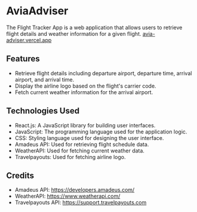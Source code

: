 # AviaAdviser
The Flight Tracker App is a web application that allows users to retrieve flight details and weather information for a given flight.
[avia-adviser.vercel.app](https://avia-adviser.vercel.app/)
## Features

- Retrieve flight details including departure airport, departure time, arrival airport, and arrival time.
- Display the airline logo based on the flight's carrier code.
- Fetch current weather information for the arrival airport.

## Technologies Used

- React.js: A JavaScript library for building user interfaces.
- JavaScript: The programming language used for the application logic.
- CSS: Styling language used for designing the user interface.
- Amadeus API: Used for retrieving flight schedule data.
- WeatherAPI: Used for fetching current weather data.
- Travelpayouts: Used for fetching airline logo.

## Credits

- Amadeus API: https://developers.amadeus.com/
- WeatherAPI: https://www.weatherapi.com/
- Travelpayouts API: https://support.travelpayouts.com
